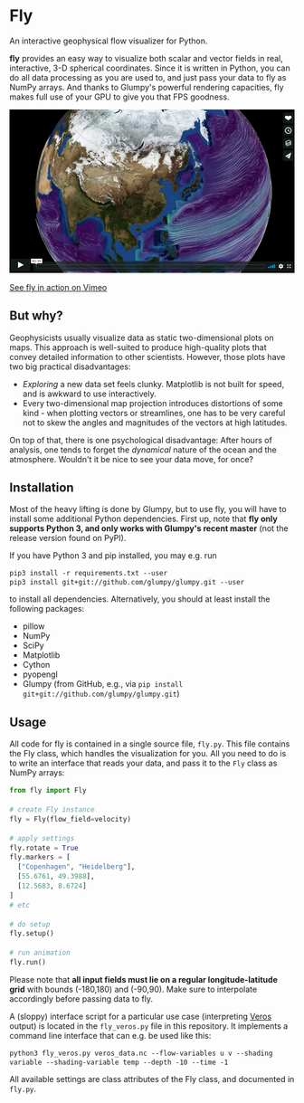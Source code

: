 # Fly
An interactive geophysical flow visualizer for Python.

**fly** provides an easy way to visualize both scalar and vector fields in real,
interactive, 3-D spherical coordinates. Since it is written in Python, you can do all data processing as
you are used to, and just pass your data to fly as NumPy arrays. And thanks to Glumpy's powerful rendering capacities, fly makes full use of your GPU to give you that FPS goodness.

[![fly in action](vimeo.png "fly in action")](https://vimeo.com/233482456)

[See fly in action on Vimeo](https://vimeo.com/233482456)

## But why?
Geophysicists usually visualize data as static two-dimensional plots on maps.
This approach is well-suited to produce high-quality plots that convey detailed
information to other scientists. However, those plots have two big practical
disadvantages:

- *Exploring* a new data set feels clunky. Matplotlib is not built for speed,
  and is awkward to use interactively.
- Every two-dimensional map projection introduces distortions of some kind - when
  plotting vectors or streamlines, one has to be very careful not to skew the angles
  and magnitudes of the vectors at high latitudes.

On top of that, there is one psychological disadvantage: After hours of analysis,
one tends to forget the *dynamical* nature of the ocean and the atmosphere. Wouldn't
it be nice to see your data move, for once?

## Installation

Most of the heavy lifting is done by Glumpy, but to use fly, you will have to install
some additional Python dependencies. First up, note that **fly only supports Python 3,
and only works with Glumpy's recent master** (not the release version found on PyPI).

If you have Python 3 and pip installed, you may e.g. run

```
pip3 install -r requirements.txt --user
pip3 install git+git://github.com/glumpy/glumpy.git --user
```

to install all dependencies. Alternatively, you should at least install the following packages:

- pillow
- NumPy
- SciPy
- Matplotlib
- Cython
- pyopengl
- Glumpy (from GitHub, e.g., via `pip install git+git://github.com/glumpy/glumpy.git`)

## Usage

All code for fly is contained in a single source file, ``fly.py``. This file contains the Fly class, which handles the visualization for you. All you need to do is to write an interface that reads your data, and pass it to the ``Fly`` class as NumPy arrays:

```python
from fly import Fly

# create Fly instance
fly = Fly(flow_field=velocity)

# apply settings
fly.rotate = True
fly.markers = [
  ["Copenhagen", "Heidelberg"],
  [55.6761, 49.3988],
  [12.5683, 8.6724]
]
# etc

# do setup
fly.setup()

# run animation
fly.run()
```

Please note that **all input fields must lie on a regular longitude-latitude grid** with bounds (-180,180) and (-90,90). Make sure to interpolate accordingly before passing data to fly.

A (sloppy) interface script for a particular use case (interpreting [Veros](https://github.com/dionhaefner/veros) output) is located in the ``fly_veros.py`` file in this repository. It implements a command line interface
that can e.g. be used like this:

```
python3 fly_veros.py veros_data.nc --flow-variables u v --shading variable --shading-variable temp --depth -10 --time -1
```

All available settings are class attributes of the Fly class, and documented
in ``fly.py``.
